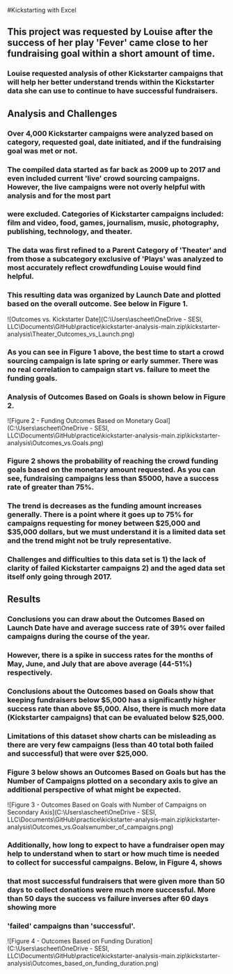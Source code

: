 #Kickstarting with Excel

## This project was requested by Louise after the success of her play 'Fever' came close to her fundraising goal within a short amount of time.

###  Louise requested analysis of other Kickstarter campaigns that will help her better understand trends within the Kickstarter data she can use to continue to have successful fundraisers.

## Analysis and Challenges

### Over 4,000 Kickstarter campaigns were analyzed based on category, requested goal, date initiated, and if the fundraising goal was met or not.
### The compiled data started as far back as 2009 up to 2017 and even included current 'live' crowd sourcing campaigns. However, the live campaigns were not overly helpful with analysis and for the most part
### were excluded.  Categories of Kickstarter campaigns included: film and video, food, games, journalism, music, photography, publishing, technology, and theater.

### The data was first refined to a Parent Category of 'Theater' and from those a subcategory exclusive of 'Plays' was analyzed to most accurately reflect crowdfunding Louise would find helpful.
### This resulting data was organized by Launch Date and plotted based on the overall outcome.  See below in Figure 1.
![Outcomes vs. Kickstarter Date](C:\Users\ascheet\OneDrive - SESI, LLC\Documents\GitHub\practice\kickstarter-analysis-main.zip\kickstarter-analysis\Theater_Outcomes_vs_Launch.png)
### As you can see in Figure 1 above, the best time to start a crowd sourcing campaign is late spring or early summer.  There was no real correlation to campaign start vs. failure to meet the funding goals.

### Analysis of Outcomes Based on Goals is shown below in Figure 2. 
![Figure 2 - Funding Outcomes Based on Monetary Goal](C:\Users\ascheet\OneDrive - SESI, LLC\Documents\GitHub\practice\kickstarter-analysis-main.zip\kickstarter-analysis\Outcomes_vs.Goals.png)
### Figure 2 shows the probability of reaching the crowd funding goals based on the monetary amount requested.  As you can see, fundraising campaigns less than $5000, have a success rate of greater than 75%.  
### The trend is decreases as the funding amount increases generally.  There is a point where it goes up to 75% for campaigns requesting for money between $25,000 and $35,000 dollars, but we must understand it is a limited data set and the trend might not be truly representative.

### Challenges and difficulties to this data set is 1) the lack of clarity of failed Kickstarter campaigns 2) and the aged data set itself only going through 2017.  
## Results

### Conclusions you can draw about the Outcomes Based on Launch Date have and average success rate of 39% over failed campaigns during the course of the year.  
### However, there is a spike in success rates for the months of May, June, and July that are above average (44-51%) respectively.

### Conclusions about the Outcomes based on Goals show that keeping fundraisers below $5,000 has a significantly higher success rate than above $5,000.  Also, there is much more data (Kickstarter campaigns) that can be evaluated below $25,000.  

### Limitations of this dataset show charts can be misleading as there are very few campaigns (less than 40 total both failed and successful) that were over $25,000.
### Figure 3 below shows an Outcomes Based on Goals but has the Number of Campaigns plotted on a secondary axis to give an additional perspective of what might be expected.  
![Figure 3 - Outcomes Based on Goals with Number of Campaigns on Secondary Axis](C:\Users\ascheet\OneDrive - SESI, LLC\Documents\GitHub\practice\kickstarter-analysis-main.zip\kickstarter-analysis\Outcomes_vs.Goalswnumber_of_campaigns.png)
### Additionally, how long to expect to have a fundraiser open may help to understand when to start or how much time is needed to collect for successful campaigns.  Below, in Figure 4, shows
### that most successful fundraisers that were given more than 50 days to collect donations were much more successful.  More than 50 days the success vs failure inverses after 60 days showing more 
### 'failed' campaigns than 'successful'.  
![Figure 4 - Outcomes Based on Funding Duration](C:\Users\ascheet\OneDrive - SESI, LLC\Documents\GitHub\practice\kickstarter-analysis-main.zip\kickstarter-analysis\Outcomes_based_on_funding_duration.png)

